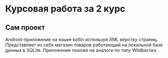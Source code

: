 # Курсовая работа за 2 курс
## Сам проект 
Android-приложение на языке kotlin используя XML вёрстку страниц.
Представляет из себя магазин товаров работающий на локальной базе данных в SQLite.
Приложение похоже на аналоги по типу Wildberries